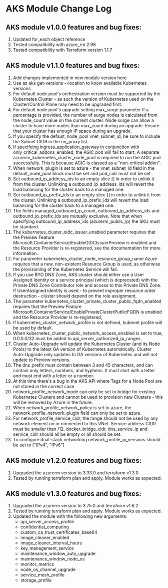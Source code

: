 # AKS Module Change Log

## AKS module v1.0.0 features and bug fixes:

1. Updated for_each object reference
2. Tested compatibility with azure_rm 2.98
3. Tested compatibility with Terraform version 1.1.7

## AKS module v1.1.0 features and bug fixes:

1. Add changes implemented in new module version here
2. Use  az aks get-versions --location <region-name> to know available Kubernetes versions
3. For default node pool's orchestration version must be supported by the Kubernetes Cluster - as such the version of Kubernetes used on the Cluster/Control Plane may need to be upgraded first.
4. For default node pool's upgrade setting max_surge parameter If a percentage is provided, the number of surge nodes is calculated from the node_count value on the current cluster. 
   Node surge can allow a cluster to have more nodes than max_count during an upgrade. Ensure that your cluster has enough IP space during an upgrade.
5. If you specify the default_node_pool vnet_subnet_id, be sure to include the Subnet CIDR in the no_proxy list.   
6. If specifying ingress_application_gateway in conjunction with only_critical_addons_enabled, the AGIC pod will fail to start. 
   A separate azurerm_kubernetes_cluster_node_pool is required to run the AGIC pod successfully. This is because AGIC is classed as a "non-critical addon".
7. When network_plugin is set to azure - the vnet_subnet_id field in the default_node_pool block must be set and pod_cidr must not be set.
8. Set outbound_ip_address_ids to an empty slice [] in order to unlink it from the cluster. Unlinking a outbound_ip_address_ids will revert the load balancing for the cluster back to a managed one.
9. Set outbound_ip_prefix_ids to an empty slice [] in order to unlink it from the cluster. Unlinking a outbound_ip_prefix_ids will revert the load balancing for the cluster back to a managed one.
10. The fields managed_outbound_ip_count, outbound_ip_address_ids and outbound_ip_prefix_ids are mutually exclusive. Note that when specifying outbound_ip_address_ids (azurerm_public_ip) the SKU must be standard.
11. The kubernetes_cluster_oidc_issuer_enabled parameter requires that the Preview Feature Microsoft.ContainerService/EnableOIDCIssuerPreview is enabled and the Resource Provider is re-registered, see the documentation for more information.
12. For parameter kubernetes_cluster_node_resource_group_name Azure requires that a new, non-existent Resource Group is used, as otherwise the provisioning of the Kubernetes Service will fail.
13. If you use BYO DNS Zone, AKS cluster should either use a User Assigned Identity or a service principal (which is deprecated) with the Private DNS Zone Contributor role and access to this Private DNS Zone. If UserAssigned identity is used - to prevent improper resource order destruction - cluster should depend on the role assignment,
14. The parameter kubernetes_cluster_private_cluster_public_fqdn_enabled requires that the Preview Feature Microsoft.ContainerService/EnablePrivateClusterPublicFQDN is enabled and the Resource Provider is re-registered,
15. If kubernetes_cluster_network_profile is not defined, kubenet profile will be used by default.
16. When kubernetes_cluster_public_network_access_enabled is set to true, 0.0.0.0/32 must be added to api_server_authorized_ip_ranges.
17. Cluster Auto-Upgrade will update the Kubernetes Cluster (and its Node Pools) to the latest GA version of Kubernetes automatically. 
	Cluster Auto-Upgrade only updates to GA versions of Kubernetes and will not update to Preview versions.
18. The dns_prefix must contain between 3 and 45 characters, and can contain only letters, numbers, and hyphens. It must start with a letter and must end with a letter or a number.
19. At this time there's a bug in the AKS API where Tags for a Node Pool are not stored in the correct case
20. network_profile_network_mode can only be set to bridge for existing Kubernetes Clusters and cannot be used to provision new Clusters - this will be removed by Azure in the future.
21. When network_profile_network_policy is set to azure, the network_profile_network_plugin field can only be set to azure.
22. For network_profile_service_cidr, the  range should not be used by any network element on or connected to this VNet. Service address CIDR must be smaller than /12. docker_bridge_cidr, dns_service_ip and service_cidr should all be empty or all should be set.
23. To configure dual-stack networking network_profile_ip_versions should be set to ["IPv4", "IPv6"]

## AKS module v1.2.0 features and bug fixes:

1. Upgraded the azurerm version to 3.33.0 and terraform v1.3.0
2. Tested by running terraform plan and apply. Module works as expected.

## AKS module v1.3.0 features and bug fixes:

1. Upgraded the azurerm version to 3.75.0 and terraform v1.6.2
2. Tested by running terraform plan and apply. Module works as expected.
3. Updated the module with the following new arguments:
   - api_server_access_profile
   - confidential_computing
   - custom_ca_trust_certificates_base64
   - image_cleaner_enabled
   - image_cleaner_interval_hours
   - key_management_service
   - maintenance_window_auto_upgrade
   - maintenance_window_node_os
   - monitor_metrics
   - node_os_channel_upgrade
   - service_mesh_profile
   - storage_profile